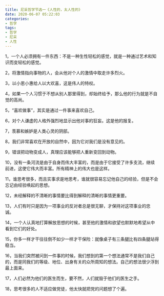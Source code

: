 ```yaml
---
title: 尼采哲学节选一《人性的，太人性的》
date: 2020-06-07 05:22:03
categories:
- 哲学
tags:
- 哲学
- 尼采
- 人性
---
```


1，一个人必须拥有一件东西：不是一种生性轻松的感觉，就是一种通过艺术和知识而变轻松的感觉。

2，将激情指向事物的人，会从他对个人的激情中取走许多烈火。

3，以小恩小惠给人以大欢喜，这是伟人的特权。

4，如果一个人习惯于不想从别人那里得到，却始终给予，那么他的行为就是不自觉的高尚。

5，“喜欢做事”，其实是通过一件事来喜欢自己。

<!-- more -->

6，对个人谦虚的人格外强烈地显示出他对事的狂妄。这是他的报复。

7，羡慕和嫉妒是人类心灵的阴部。

8，我们非常喜欢在开放的自然中，因为它对我们是没有意见的。

9，错误把动物变成人，真理应该能够把人重新变回到动物。

10，没有一条河流是由于自身而伟大丰富的，而是由于它接受了许多支流，继续前进，这使它伟大而丰富。所有精神上的伟大也是这样。

11，谁思考很多，而且实事求是地思考，谁就很容易忘记他自己的经验，但是不会忘记由经验唤起的思想。

12，未经解释的不清晰的事情要比得到解释的清晰的事情更重要。

13，人们有时只是因为一项事业的反对者总是很无聊，才保持对这项事业的忠诚。

14，一个人认真地打算解放思想的时候，甚至他的激情和欲望也默默地希望从中看到它们的好处。

15，你多一样才干往往倒不如少一样才干保险：就像桌子有三条腿比有四条腿站得稳当。

16，当我们突然被问到一件事的时候，我们想到的第一个想法通常不是我们自己的，而是同我们的等级、地位、出身有关的众所周知的想法。自己的想法很少浮到最上面来。

17，人们必然为他们的医生而生，要不然，人们就毁于他们的医生之手。

18，思考很多的人不适应做党徒，他太快就把党的问题想了个遍。